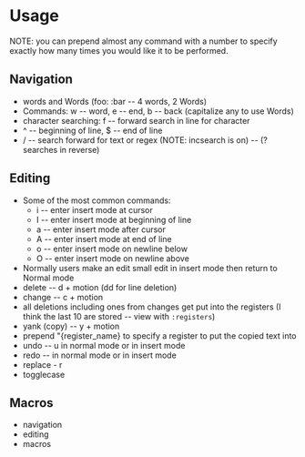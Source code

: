 # Usage

NOTE: you can prepend almost any command with a number to specify exactly how many times you would
like it to be performed.

## Navigation
- words and Words (foo: :bar -- 4 words, 2 Words)
- Commands: w -- word, e -- end, b -- back (capitalize any to use Words)
- character searching: f -- forward search in line for character
- ^ -- beginning of line, $ -- end of line
- / -- search forward for text or regex (NOTE: incsearch is on) -- (? searches in reverse)

## Editing
- Some of the most common commands:
  - i -- enter insert mode at cursor
  - I -- enter insert mode at beginning of line
  - a -- enter insert mode after cursor
  - A -- enter insert mode at end of line
  - o -- enter insert mode on newline below
  - O -- enter insert mode on newline above
- Normally users make an edit small edit in insert mode then return to Normal mode
- delete -- d + motion (dd for line deletion)
- change -- c + motion
- all deletions including ones from changes get put into the registers (I think the last 10 are
  stored -- view with `:registers`)
- yank (copy) -- y + motion
- prepend "{register_name} to specify a register to put the copied text into
- undo -- u in normal mode or <C-u> in insert mode
- redo -- <C-r> in normal mode or <C-u> in insert mode
- replace - r
- togglecase

## Macros
- navigation
- editing
- macros

